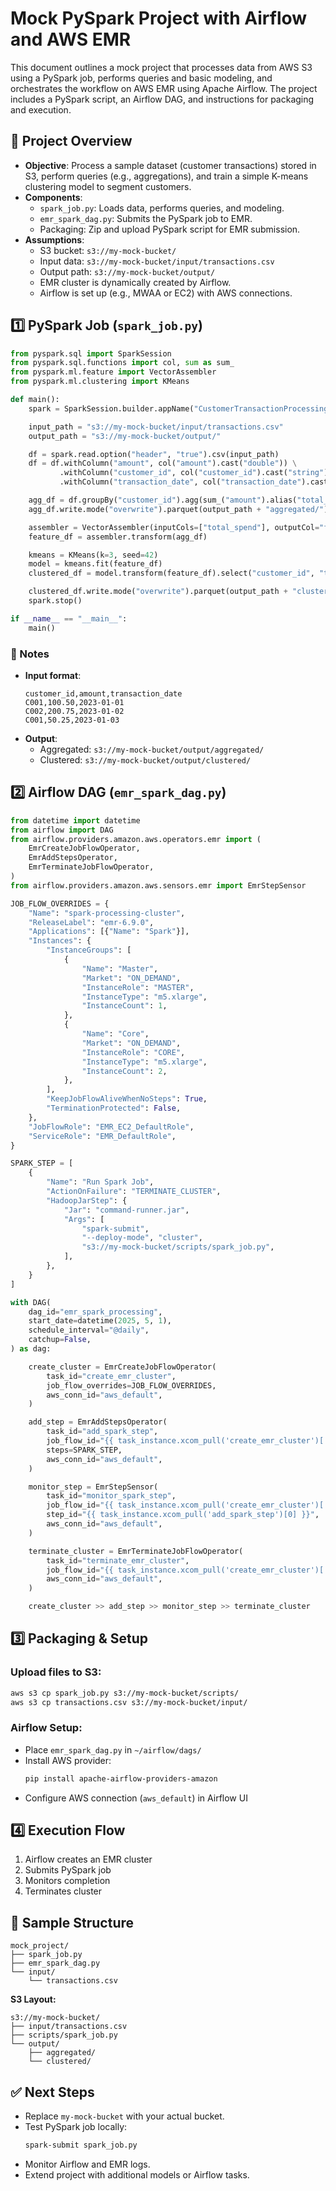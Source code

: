 # Mock PySpark Project with Airflow and AWS EMR

This document outlines a mock project that processes data from AWS S3 using a PySpark job, performs queries and basic modeling, and orchestrates the workflow on AWS EMR using Apache Airflow. The project includes a PySpark script, an Airflow DAG, and instructions for packaging and execution.

## 📌 Project Overview

- **Objective**: Process a sample dataset (customer transactions) stored in S3, perform queries (e.g., aggregations), and train a simple K-means clustering model to segment customers.
- **Components**:
  - `spark_job.py`: Loads data, performs queries, and modeling.
  - `emr_spark_dag.py`: Submits the PySpark job to EMR.
  - Packaging: Zip and upload PySpark script for EMR submission.
- **Assumptions**:
  - S3 bucket: `s3://my-mock-bucket/`
  - Input data: `s3://my-mock-bucket/input/transactions.csv`
  - Output path: `s3://my-mock-bucket/output/`
  - EMR cluster is dynamically created by Airflow.
  - Airflow is set up (e.g., MWAA or EC2) with AWS connections.

## 1️⃣ PySpark Job (`spark_job.py`)

```python
from pyspark.sql import SparkSession
from pyspark.sql.functions import col, sum as sum_
from pyspark.ml.feature import VectorAssembler
from pyspark.ml.clustering import KMeans

def main():
    spark = SparkSession.builder.appName("CustomerTransactionProcessing").getOrCreate()

    input_path = "s3://my-mock-bucket/input/transactions.csv"
    output_path = "s3://my-mock-bucket/output/"

    df = spark.read.option("header", "true").csv(input_path)
    df = df.withColumn("amount", col("amount").cast("double")) \
           .withColumn("customer_id", col("customer_id").cast("string")) \
           .withColumn("transaction_date", col("transaction_date").cast("date"))

    agg_df = df.groupBy("customer_id").agg(sum_("amount").alias("total_spend"))
    agg_df.write.mode("overwrite").parquet(output_path + "aggregated/")

    assembler = VectorAssembler(inputCols=["total_spend"], outputCol="features")
    feature_df = assembler.transform(agg_df)

    kmeans = KMeans(k=3, seed=42)
    model = kmeans.fit(feature_df)
    clustered_df = model.transform(feature_df).select("customer_id", "total_spend", "prediction")

    clustered_df.write.mode("overwrite").parquet(output_path + "clustered/")
    spark.stop()

if __name__ == "__main__":
    main()
```

### 📝 Notes

- **Input format**:
  ```
  customer_id,amount,transaction_date
  C001,100.50,2023-01-01
  C002,200.75,2023-01-02
  C001,50.25,2023-01-03
  ```
- **Output**:
  - Aggregated: `s3://my-mock-bucket/output/aggregated/`
  - Clustered: `s3://my-mock-bucket/output/clustered/`

## 2️⃣ Airflow DAG (`emr_spark_dag.py`)

```python
from datetime import datetime
from airflow import DAG
from airflow.providers.amazon.aws.operators.emr import (
    EmrCreateJobFlowOperator,
    EmrAddStepsOperator,
    EmrTerminateJobFlowOperator,
)
from airflow.providers.amazon.aws.sensors.emr import EmrStepSensor

JOB_FLOW_OVERRIDES = {
    "Name": "spark-processing-cluster",
    "ReleaseLabel": "emr-6.9.0",
    "Applications": [{"Name": "Spark"}],
    "Instances": {
        "InstanceGroups": [
            {
                "Name": "Master",
                "Market": "ON_DEMAND",
                "InstanceRole": "MASTER",
                "InstanceType": "m5.xlarge",
                "InstanceCount": 1,
            },
            {
                "Name": "Core",
                "Market": "ON_DEMAND",
                "InstanceRole": "CORE",
                "InstanceType": "m5.xlarge",
                "InstanceCount": 2,
            },
        ],
        "KeepJobFlowAliveWhenNoSteps": True,
        "TerminationProtected": False,
    },
    "JobFlowRole": "EMR_EC2_DefaultRole",
    "ServiceRole": "EMR_DefaultRole",
}

SPARK_STEP = [
    {
        "Name": "Run Spark Job",
        "ActionOnFailure": "TERMINATE_CLUSTER",
        "HadoopJarStep": {
            "Jar": "command-runner.jar",
            "Args": [
                "spark-submit",
                "--deploy-mode", "cluster",
                "s3://my-mock-bucket/scripts/spark_job.py",
            ],
        },
    }
]

with DAG(
    dag_id="emr_spark_processing",
    start_date=datetime(2025, 5, 1),
    schedule_interval="@daily",
    catchup=False,
) as dag:

    create_cluster = EmrCreateJobFlowOperator(
        task_id="create_emr_cluster",
        job_flow_overrides=JOB_FLOW_OVERRIDES,
        aws_conn_id="aws_default",
    )

    add_step = EmrAddStepsOperator(
        task_id="add_spark_step",
        job_flow_id="{{ task_instance.xcom_pull('create_emr_cluster')['JobFlowId'] }}",
        steps=SPARK_STEP,
        aws_conn_id="aws_default",
    )

    monitor_step = EmrStepSensor(
        task_id="monitor_spark_step",
        job_flow_id="{{ task_instance.xcom_pull('create_emr_cluster')['JobFlowId'] }}",
        step_id="{{ task_instance.xcom_pull('add_spark_step')[0] }}",
        aws_conn_id="aws_default",
    )

    terminate_cluster = EmrTerminateJobFlowOperator(
        task_id="terminate_emr_cluster",
        job_flow_id="{{ task_instance.xcom_pull('create_emr_cluster')['JobFlowId'] }}",
        aws_conn_id="aws_default",
    )

    create_cluster >> add_step >> monitor_step >> terminate_cluster
```

## 3️⃣ Packaging & Setup

### Upload files to S3:
```bash
aws s3 cp spark_job.py s3://my-mock-bucket/scripts/
aws s3 cp transactions.csv s3://my-mock-bucket/input/
```

### Airflow Setup:
- Place `emr_spark_dag.py` in `~/airflow/dags/`
- Install AWS provider:
  ```bash
  pip install apache-airflow-providers-amazon
  ```
- Configure AWS connection (`aws_default`) in Airflow UI

## 4️⃣ Execution Flow

1. Airflow creates an EMR cluster
2. Submits PySpark job
3. Monitors completion
4. Terminates cluster

## 📁 Sample Structure

```
mock_project/
├── spark_job.py
├── emr_spark_dag.py
└── input/
    └── transactions.csv
```

**S3 Layout:**

```
s3://my-mock-bucket/
├── input/transactions.csv
├── scripts/spark_job.py
└── output/
    ├── aggregated/
    └── clustered/
```

## ✅ Next Steps

- Replace `my-mock-bucket` with your actual bucket.
- Test PySpark job locally:
  ```bash
  spark-submit spark_job.py
  ```
- Monitor Airflow and EMR logs.
- Extend project with additional models or Airflow tasks.
